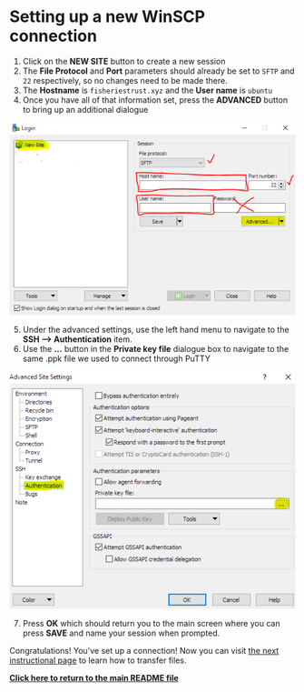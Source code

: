 # Setting up a new WinSCP connection

1. Click on the **NEW SITE** button to create a new session
2. The **File Protocol** and **Port** parameters should already be set to `SFTP` and `22` respectively, so no changes need to be made there. 
3. The **Hostname** is `fisheriestrust.xyz` and the **User name** is `ubuntu`
4. Once you have all of that information set, press the **ADVANCED** button to bring up an additional dialogue

![WinSCP1.PNG](/SupportingFiles/winSCP1.PNG)

5. Under the advanced settings, use the left hand menu to navigate to the **SSH --> Authentication** item. 
6. Use the **...** button in the **Private key file** dialogue box to navigate to the same .ppk file we used to connect through PuTTY

![WinSCP2.PNG](/SupportingFiles/winSCP2.PNG)

7. Press **OK** which should return you to the main screen where you can press **SAVE** and name your session when prompted. 

Congratulations! You've set up a connection! Now you can visit [the next instructional page](/Manuals/WinSCPold.md) to learn how to transfer files. 

[**Click here to return to the main README file**](/README.md)
